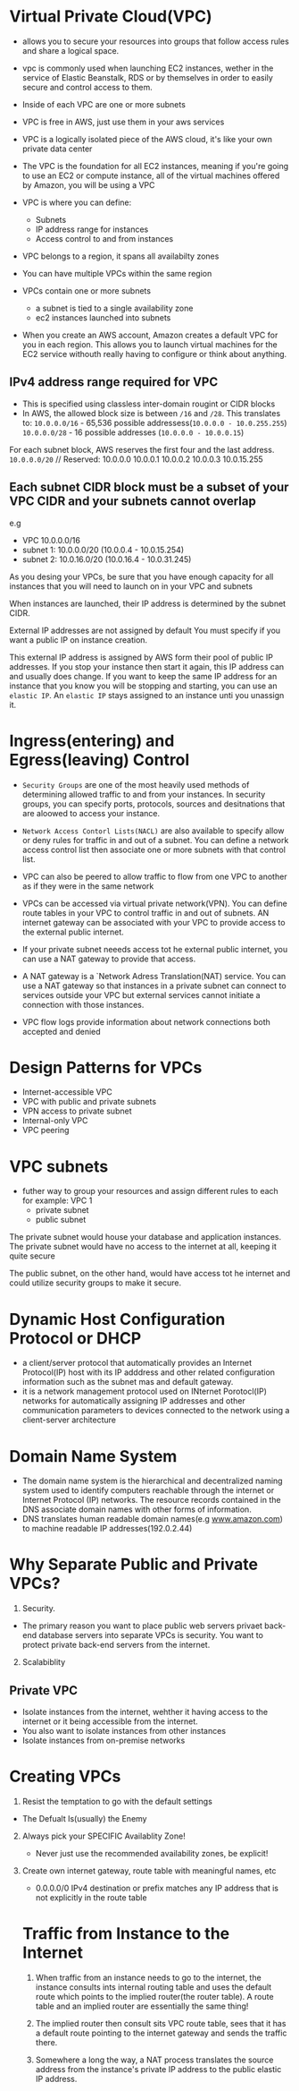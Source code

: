 # Virtual Private Cloud(VPC)
- allows you to secure your resources into groups that follow access rules and share a logical space.
- vpc is commonly used when launching EC2 instances, wether in the service of Elastic Beanstalk, RDS or by themselves in order to easily secure and control access to them.
- Inside of each VPC are one or more subnets
- VPC is free in AWS, just use them in your aws services
- VPC is a logically isolated piece of the AWS cloud, it's like your own private data center
- The VPC is the foundation for all EC2 instances, meaning if you're going to use an EC2 or compute instance, all of the virtual machines offered by Amazon, you will be using a VPC
- VPC is where you can define:
    - Subnets
    - IP address range for instances
    - Access control to and from instances

- VPC belongs to a region, it spans all availabilty zones
- You can have multiple VPCs within the same region
- VPCs contain one or more subnets
    - a subnet is tied to a single availability zone
    - ec2 instances launched into subnets

- When you create an AWS account, Amazon creates a default VPC for you in each region. This allows you to launch virtual machines for the EC2 service withouth really having to configure or think about anything.

## IPv4 address range required for VPC
- This is specified using classless inter-domain rougint or CIDR blocks
- In AWS, the allowed block size is between `/16` and `/28`.
This translates to:
`10.0.0.0/16` - 65,536 possible addressess(`10.0.0.0 - 10.0.255.255`)
`10.0.0.0/28` - 16 possible addresses (`10.0.0.0 - 10.0.0.15`)

For each subnet block, AWS reserves the first four and the last address.
`10.0.0.0/20`
// Reserved:
10.0.0.0
10.0.0.1
10.0.0.2
10.0.0.3
10.0.15.255


## Each subnet CIDR block must be a subset of your VPC CIDR and your subnets cannot overlap

e.g 
- VPC 10.0.0.0/16
 - subnet 1: 10.0.0.0/20 (10.0.0.4 - 10.0.15.254)
 - subnet 2: 10.0.16.0/20 (10.0.16.4 - 10.0.31.245)

As you desing your VPCs, be sure that you have enough capacity for all instances that you will need to launch on in your VPC and subnets

When instances are launched, their IP address is determined by the subnet CIDR.

External IP addresses are not assigned by default
You must specify if you want a public IP on instance creation.

This external IP address is assigned by AWS form their pool of public IP addresses.
If you stop your instance then start it again, this IP address can and usually does change.
If you want to keep the same IP address for an instance that you know you will be stopping and starting,  you can use an `elastic IP`. An `elastic IP` stays assigned to an instance unti you unassign it.

# Ingress(entering) and Egress(leaving) Control
- `Security Groups` are one of the most heavily used methods of determining allowed traffic to and from your instances. In security groups, you can specify ports, protocols, sources and desitnations that are aloowed to access your instance.

- `Network Access Contorl Lists(NACL)` are also available to specify allow or deny rules for traffic in and out of a subnet. You can define a network access control list then associate one or more subnets with that control list.

- VPC can also be peered to allow traffic to flow from one VPC to another as if they were in the same network

- VPCs can be accessed via virtual private network(VPN).
You can define route tables in your VPC to control traffic in and out of subnets.
AN internet gateway can be associated with your VPC to provide access to the external public internet.

- If your private subnet neeeds access tot he external public internet, you can use a NAT gateway to provide that access.
- A NAT gateway is a `Network Adress Translation(NAT) service. You can use a NAT gateway so that instances in a private subnet can connect to services outside your VPC but external services cannot initiate a connection with those instances.

- VPC flow logs provide information about network connections both accepted and denied

# Design Patterns for VPCs 
- Internet-accessible VPC
- VPC with public and private subnets
- VPN access to private subnet
- Internal-only VPC
- VPC peering



# VPC subnets
- futher way to group your resources and assign different rules to each
for example:
VPC 1 
    - private subnet
    - public subnet

The private subnet would house your database and application instances.
The private subnet would have no access to the internet at all, keeping it quite secure

The public subnet, on the other hand, would have access tot he internet and could utilize security groups to make it secure.


# Dynamic Host Configuration Protocol  or DHCP 
- a client/server protocol that automatically provides an Internet Protocol(IP) host with its IP adddress and other related configuration information such as the subnet mas and default gateway.
- it is a network management protocol used on INternet Porotocl(IP) networks for automatically assigning IP addresses and other communication parameters to devices connected to the network using a client-server architecture

# Domain Name System
- The domain name system is the hierarchical and decentralized naming system used to identify computers reachable through the internet or Internet Protocol (IP) networks. The resource records contained in the DNS associate domain names with other forms of information.
- DNS translates human readable domain names(e.g www.amazon.com) to machine readable IP addresses(192.0.2.44)


# Why Separate Public and Private VPCs?

1. Security.
-  The primary reason you want to place public web servers privaet back-end database servers into separate VPCs is security. You want to protect private back-end servers from the internet.

2. Scalabiblity


## Private VPC
- Isolate instances from the internet, wehther it having access to the internet or it being accessible from the internet.
- You also want to isolate instances from other instances
- Isolate instances from on-premise networks

# Creating VPCs

1. Resist the temptation to go with the default settings
- The Defualt Is(usually) the Enemy

2. Always pick your SPECIFIC Availablity Zone! 
    - Never just use the recommended availability zones, be explicit!

3. Create own internet gateway, route table with meaningful names, etc
    - 0.0.0.0/0 IPv4 destination or prefix matches any IP address that is not explicitly in the route table



    # Traffic from Instance to the Internet
   1. When traffic from an instance needs to go to the internet, the instance consults ints internal routing table and uses the default route which points to the implied router(the router table).  A route table and an implied router are essentially the same thing!

   2. The implied router then consult sits VPC route table, sees that it has a default route pointing to the internet gateway and sends the traffic there.

   3. Somewhere a long the way, a NAT process translates the source address from the instance's private IP address to the public elastic IP address.